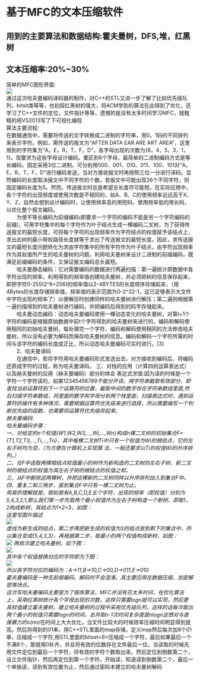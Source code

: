 基于MFC的文本压缩软件
===========
用到的主要算法和数据结构:霍夫曼树，DFS,堆，红黑树<br>
------
文本压缩率:20%~30%
-----------
简单的MFC图形界面:<br>
![](http://img.blog.csdn.net/20150709180712526)<br>
   通过这次哈夫曼编码译码器的制作，对C++的STL又进一步了解了比如优先级队列，bitsit类等等，也初探红黑树的强大，将ACM学到的算法在此得到了优化，还学习了C++文件的定位，文件指针等等，遗憾的是没有太多时间学习MFC，就粗糙的用VS2013写了下可视化编程<br>
算法主要流程:<br>
   在数据通信中，需要将传送的文字转换成二进制的字符串，用0，1码的不同排列来表示字符。例如，需传送的报文为“AFTER DATA EAR ARE ART AREA”，这里用到的字符集为“A，E，R，T，F，D”，各字母出现的次数为{8，4，5，3，1，1}。现要求为这些字母设计编码。要区别6个字母，最简单的二进制编码方式是等长编码，固定采用3位二进制，可分别用000、001、010、011、100、101对“A，E，R，T，F，D”进行编码发送，当对方接收报文时再按照三位一分进行译码。显然编码的长度取决报文中不同字符的个数。若报文中可能出现26个不同字符，则固定编码长度为5。然而，传送报文时总是希望总长度尽可能短。在实际应用中，各个字符的出现频度或使用次数是不相同的，如A、B、C的使用频率远远高于X、Y、Z，自然会想到设计编码时，让使用频率高的用短码，使用频率低的用长码，以优化整个报文编码。 <br>
　　为使不等长编码为前缀编码(即要求一个字符的编码不能是另一个字符编码的前缀)，可用字符集中的每个字符作为叶子结点生成一棵编码二叉树，为了获得传送报文的最短长度，可将每个字符的出现频率作为字符结点的权值赋予该结点上，求出此树的最小带权路径长度就等于求出了传送报文的最短长度。因此，求传送报文的最短长度问题转化为求由字符集中的所有字符作为叶子结点，由字符出现频率作为其权值所产生的哈夫曼树的问题。利用哈夫曼树来设计二进制的前缀编码，既满足前缀编码的条件，又保证报文编码总长最短。 <br>
　　哈夫曼静态编码：它对需要编码的数据进行两遍扫描：第一遍统计原数据中各字符出现的频率，利用得到的频率值创建哈夫曼树，并必须把树的信息保存起来，即把字符0-255(2^8=256)的频率值以2-4BYTES的长度顺序存储起来，（用4Bytes的长度存储频率值，频率值的表示范围为0–2^32-1，这已足够表示大文件中字符出现的频率了）以便解压时创建同样的哈夫曼树进行解压；第二遍则根据第一遍扫描得到的哈夫曼树进行编码，并把编码后得到的码字存储起来。 <br>
　　哈夫曼动态编码：动态哈夫曼编码使用一棵动态变化的哈夫曼树，对第t+1个字符的编码是根据原始数据中前t个字符得到的哈夫曼树来进行的，编码和解码使用相同的初始哈夫曼树，每处理完一个字符，编码和解码使用相同的方法修改哈夫曼树，所以没有必要为解码而保存哈夫曼树的信息。编码和解码一个字符所需的时间与该字符的编码长度成正比，所以动态哈夫曼编码可实时进行。[3] <br>
　　2、哈夫曼译码 <br>
　　在通信中，若将字符用哈夫曼编码形式发送出去，对方接收到编码后，将编码还原成字符的过程，称为哈夫曼译码。 
三、对栈的应用（计算四则运算表达式）以及赫夫曼树的应用（赫夫曼编码）部分的体会 
表达式求值:因为读的时候是一个字符一个字符读的，如果12345*456789不能分开读，用字符串截取有效部分，即查找当前运算符到下一个运算符的位置，截取中间的数字存在字符串数组里面,然后扫描字符串数组，将里面的数字和字母分到两个栈里面，扫描表达式时，遇到运算符的操作有多种情况，需要根据运算符优先级来进行选择，所以需要编写一个判断优先级的函数，也需要将运算符优先级存起来。 <br>
赫夫曼编码: <br>
哈夫曼编码步骤： <br>
一、对给定的n个权值{W1,W2,W3,…,Wi,…,Wn}构成n棵二叉树的初始集合F= {T1,T2,T3,…,Ti,…,Tn}，其中每棵二叉树Ti中只有一个权值为Wi的根结点，它的左右子树均为空。（为方便在计算机上实现算 法，一般还要求以Ti的权值Wi的升序排列。） <br>
二、在F中选取两棵根结点权值最小的树作为新构造的二叉树的左右子树，新二叉树的根结点的权值为其左右子树的根结点的权值之和。 <br>
三、从F中删除这两棵树，并把这棵新的二叉树同样以升序排列加入到集合F中。 <br>
四、重复二和三两步，直到集合F中只有一棵二叉树为止。 <br>
简易的理解就是，假如我有A,B,C,D,E五个字符，出现的频率（即权值）分别为5,4,3,2,1,那么我们第一步先取两个最小权值作为左右子树构造一个新树，即取1，2构成新树，其结点为1+2=3，如图： <br>
这里写图片描述<br>
![](http://img.blog.csdn.net/20150709180539439)<br>
虚线为新生成的结点，第二步再把新生成的权值为3的结点放到剩下的集合中，所以集合变成{5,4,3,3}，再根据第二步，取最小的两个权值构成新树，如图： <br>
![](http://img.blog.csdn.net/20150709180555136)
再依次建立哈夫曼树，如下图： <br>
![](http://img.blog.csdn.net/20150709180555136)<br>
其中各个权值替换对应的字符即为下图： <br>
![](http://img.blog.csdn.net/20150709180614297)<br>
所以各字符对应的编码为：A->11,B->10,C->00,D->011,E->010 <br>
霍夫曼编码是一种无前缀编码。解码时不会混淆。其主要应用在数据压缩，加密解密等场合。<br> 
这次写哈夫曼编码主要是为了锻炼算法，MFC并没有花太多时间，在优化算法上，采用红黑树统计各个字母出现的次数，这样只需要logn就可以实现，然后更具权值建立霍夫曼树，建立哈夫曼树的过程中采用优先级队列，这样的话每次取出两个最小的权值只需要logn的时间，总共取n-1次时间复杂度是nlogn这想对与直接暴力的o(n*n)在时间上大大优化，当文件比较大的时候效率压缩时间明显得到提高。然后将得到的01串，用C++STL里面的map存储，定义map然后每次加8个01串，压缩成一个字符,用STL里面的bitset<8>压缩成一个字符，最后如果最后一个不满8个，那就用0补齐，并且将有效的位数存在文件最后一位，当读取的时候先用文件定位到最后一个字符，将有效的字符个数取出来，然后定位到倒数第二个，设立文件指针，然后再定位到第一个字符，开始读，知道读到倒数第二个，最后一个单独读，读到有效位置为止，然后通过密码本建立的哈夫曼树解码 <br>
